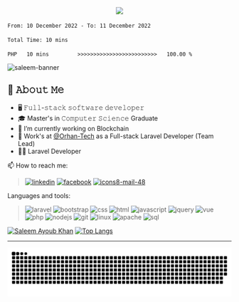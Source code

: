 <p align="center">
  <img src= "https://komarev.com/ghpvc/?username=saleem189&style=for-the-badge">
</p>
<p align="center">
<!--START_SECTION:waka-->

```text
From: 10 December 2022 - To: 11 December 2022

Total Time: 10 mins

PHP   10 mins         >>>>>>>>>>>>>>>>>>>>>>>>>   100.00 %
```

<!--END_SECTION:waka-->
</p>

<!-- My name is Saleem and i am a full-stack software developer  -->

![saleem-banner](https://user-images.githubusercontent.com/75361545/205715331-9892fb85-bd6c-4836-b103-bf36e969e086.png)

<!--
**saleem189/saleem189** is a ✨ _special_ ✨ repository because its `README.md` (this file) appears on your GitHub profile.









Here are some ideas to get you started:

- 🔭 I’m currently working on ...
- 🌱 I’m currently learning ...
- 👯 I’m looking to collaborate on ...
- 🤔 I’m looking for help with ...

- 💬 Ask me about ...
- 📫 How to reach me: ...
- 😄 Pronouns: ...
- ⚡ Fun fact: ...
-->

## :book: 𝙰𝚋𝚘𝚞𝚝 𝙼𝚎
- 🖥 𝙵𝚞𝚕𝚕-𝚜𝚝𝚊𝚌𝚔 𝚜𝚘𝚏𝚝𝚠𝚊𝚛𝚎 𝚍𝚎𝚟𝚎𝚕𝚘𝚙𝚎𝚛
- 🎓 Master's in 𝙲𝚘𝚖𝚙𝚞𝚝𝚎𝚛 𝚂𝚌𝚒𝚎𝚗𝚌𝚎 Graduate 
- 🔭 I’m currently working on Blockchain
- :office: Work's at [@Orhan-Tech](https://github.com/Orhan-Tech) as a Full-stack Laravel Developer (Team Lead)
- :man_technologist: Laravel Developer 

📫 How to reach me: 
>[![linkedin](https://user-images.githubusercontent.com/75361545/205706651-63e48c3d-3a9e-4a0a-902f-8d05995981eb.png)](https://www.linkedin.com/in/saleem-ayoub-20bb581b8/) [![facebook](https://user-images.githubusercontent.com/75361545/205706992-d80cc626-4377-4e5b-b359-890963f60a43.png)](https://www.facebook.com/people/Saleem-Ayub-Khan/100007867452421/)  [![icons8-mail-48](https://user-images.githubusercontent.com/75361545/205708010-1b0de459-a10c-4d44-b649-5005f6038763.png)](mailto:saleemayoub1@gmail.com?subject=[GitHub]%20Source%20Han%20Sans)

<!--  Tools sections  -->
Languages and tools:

>  ![laravel](https://user-images.githubusercontent.com/75361545/205700594-f4fb0d45-332a-4d0d-990f-e6491acf83d7.png) ![bootstrap](https://user-images.githubusercontent.com/75361545/205698380-fcabfec1-bc5f-48f9-a0ae-8195cda0981a.png) ![css](https://user-images.githubusercontent.com/75361545/205703117-86e93863-7fd5-4307-a73f-a45e63f1290b.png) ![html](https://user-images.githubusercontent.com/75361545/205703107-f25dc658-ac09-4326-8b06-eaf03376cc92.png) ![javascript](https://user-images.githubusercontent.com/75361545/205698177-049ce534-9f19-4f60-aa10-f5ada31ada9d.png) ![jquery](https://user-images.githubusercontent.com/75361545/205698308-bb29e2f9-c082-49b7-b09a-cb9dec526f6c.png) ![vue](https://user-images.githubusercontent.com/75361545/205701569-d54e582c-f61c-4aed-aab8-990772b5285f.png) ![php](https://user-images.githubusercontent.com/75361545/205698843-99cd9563-9337-4dbb-83e7-2db70b39bf08.png) ![nodejs](https://user-images.githubusercontent.com/75361545/205702455-80557da0-9e7a-44d4-a766-ca4ec541292b.png) ![git](https://user-images.githubusercontent.com/75361545/205700966-c9f1c0b6-24c6-4453-a007-a51b47376908.png) ![linux](https://user-images.githubusercontent.com/75361545/205698318-468c188c-be76-4b05-9d58-f204bd6f031d.png) ![apache](https://user-images.githubusercontent.com/75361545/205701208-0893ddb6-2017-453e-a35d-3ba76899efde.png) ![sql](https://user-images.githubusercontent.com/75361545/205698297-a4656b08-d931-4f9c-9aa6-e2ec33d14ffe.png) 

<!--  Stats sections  -->

[![Saleem Ayoub Khan](https://github-readme-stats.vercel.app/api?username=saleem189&count_private=true&show_icons=true&theme=dark)]([https://github.com/anuraghazra/github-readme-stats](https://github.com/saleem189/saleem189)) [![Top Langs](https://github-readme-stats.vercel.app/api/top-langs/?username=saleem189&count_private=true&show_icons=true&theme=dark&layout=compact)]([https://github.com/anuraghazra/github-readme-stats](https://github.com/saleem189/saleem189))

---
![dist/github-contribution-grid-snake.svg](https://raw.githubusercontent.com/saleem189/saleem189/output/github-contribution-grid-snake.svg)


